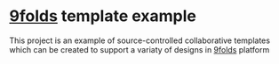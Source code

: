 [9folds](http://www.9folds.com/) template example
===============================

This project is an example of source-controlled collaborative templates which can be created to support a variaty of designs in [9folds](http://www.9folds.com/) platform